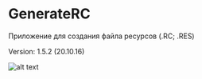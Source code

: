 # GenerateRC

Приложение для создания файла ресурсов (.RC; .RES)

Version: 1.5.2 (20.10.16)

![alt text](https://3.bp.blogspot.com/-rug_CgE4r7k/WAis-Jkq3yI/AAAAAAAABXU/VyuH4hy26QIn0F2BPG5aR1rIKR5YnKH3ACLcB/s1600/%25D0%25A1%25D0%25BD%25D0%25B8%25D0%25BC%25D0%25BE%25D0%25BA.PNG)